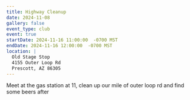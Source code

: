 ```yaml
---
title: Highway Cleanup
date: 2024-11-08
gallery: false
event_type: club
event: true
startDate: 2024-11-16 11:00:00  -0700 MST
endDate: 2024-11-16 12:00:00  -0700 MST
location: |
  Old Stage Stop
  4155 Outer Loop Rd
  Prescott, AZ 86305
---
```


Meet at the gas station at 11, clean up our mile of outer loop rd and find some beers after